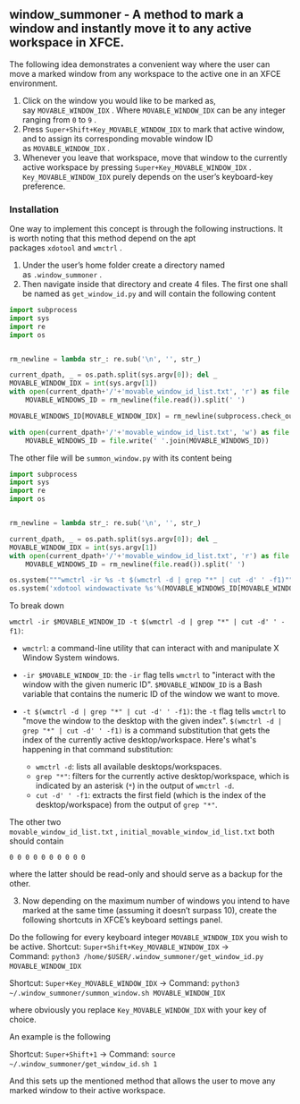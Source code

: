 ## window\_summoner - A method to mark a window and instantly move it to any active workspace in XFCE.

The following idea demonstrates a convenient way where the user can move a marked window from any workspace to the active one in an XFCE environment.

1. Click on the window you would like to be marked as, say `MOVABLE_WINDOW_IDX` . Where `MOVABLE_WINDOW_IDX` can be any integer ranging from `0` to `9` .
2. Press `Super+Shift+Key_MOVABLE_WINDOW_IDX` to mark that active window, and to assign its corresponding movable window ID as `MOVABLE_WINDOW_IDX` .
3. Whenever you leave that workspace, move that window to the currently active workspace by pressing `Super+Key_MOVABLE_WINDOW_IDX` . `Key_MOVABLE_WINDOW_IDX` purely depends on the user’s keyboard-key preference.

### Installation

One way to implement this concept is through the following instructions. It is worth noting that this method depend on the apt packages `xdotool` and `wmctrl` .

1. Under the user’s home folder create a directory named as `.window_summoner` .
2. Then navigate inside that directory and create 4 files. The first one shall be named as `get_window_id.py` and will contain the following content

```python
import subprocess
import sys
import re
import os


rm_newline = lambda str_: re.sub('\n', '', str_)

current_dpath, _ = os.path.split(sys.argv[0]); del _
MOVABLE_WINDOW_IDX = int(sys.argv[1])
with open(current_dpath+'/'+'movable_window_id_list.txt', 'r') as file:
    MOVABLE_WINDOWS_ID = rm_newline(file.read()).split(' ')

MOVABLE_WINDOWS_ID[MOVABLE_WINDOW_IDX] = rm_newline(subprocess.check_output(['xdotool', 'getactivewindow']).decode(sys.stdout.encoding))

with open(current_dpath+'/'+'movable_window_id_list.txt', 'w') as file:
    MOVABLE_WINDOWS_ID = file.write(' '.join(MOVABLE_WINDOWS_ID))
```

The other file will be `summon_window.py` with its content being  

```python
import subprocess
import sys
import re
import os


rm_newline = lambda str_: re.sub('\n', '', str_)

current_dpath, _ = os.path.split(sys.argv[0]); del _
MOVABLE_WINDOW_IDX = int(sys.argv[1])
with open(current_dpath+'/'+'movable_window_id_list.txt', 'r') as file:
    MOVABLE_WINDOWS_ID = rm_newline(file.read()).split(' ')

os.system("""wmctrl -ir %s -t $(wmctrl -d | grep "*" | cut -d' ' -f1)"""%(MOVABLE_WINDOWS_ID[MOVABLE_WINDOW_IDX]))
os.system('xdotool windowactivate %s'%(MOVABLE_WINDOWS_ID[MOVABLE_WINDOW_IDX]))
```

To break down

`wmctrl -ir $MOVABLE_WINDOW_ID -t $(wmctrl -d | grep "*" | cut -d' ' -f1)`:

- `wmctrl`: a command-line utility that can interact with and manipulate X Window System windows.

- `-ir $MOVABLE_WINDOW_ID`: the `-ir` flag tells `wmctrl` to "interact with the window with the given numeric ID". `$MOVABLE_WINDOW_ID` is a Bash variable that contains the numeric ID of the window we want to move.

- `-t $(wmctrl -d | grep "*" | cut -d' ' -f1)`: the `-t` flag tells `wmctrl` to "move the window to the desktop with the given index". `$(wmctrl -d | grep "*" | cut -d' ' -f1)` is a command substitution that gets the index of the currently active desktop/workspace. Here's what's happening in that command substitution:
  
  - `wmctrl -d`: lists all available desktops/workspaces.
  - `grep "*"`: filters for the currently active desktop/workspace, which is indicated by an asterisk (`*`) in the output of `wmctrl -d`.
  - `cut -d' ' -f1`: extracts the first field (which is the index of the desktop/workspace) from the output of `grep "*"`.

The other two `movable_window_id_list.txt` , `initial_movable_window_id_list.txt` both should contain

```
0 0 0 0 0 0 0 0 0 0
```

where the latter should be read-only and should serve as a backup for the other.

3. Now depending on the maximum number of windows you intend to have marked at the same time (assuming it doesn’t surpass 10), create the following shortcuts in XFCE’s keyboard settings panel.

Do the following for every keyboard integer `MOVABLE_WINDOW_IDX` you wish to be active.
Shortcut: `Super+Shift+Key_MOVABLE_WINDOW_IDX` → Command: `python3 /home/$USER/.window_summoner/get_window_id.py MOVABLE_WINDOW_IDX` 

Shortcut: `Super+Key_MOVABLE_WINDOW_IDX` → Command: `python3 ~/.window_summoner/summon_window.sh MOVABLE_WINDOW_IDX` 

where obviously you replace `Key_MOVABLE_WINDOW_IDX` with your key of choice.

An example is the following

Shortcut: `Super+Shift+1` → Command: `source ~/.window_summoner/get_window_id.sh 1` 

And this sets up the mentioned method that allows the user to move any marked window to their active workspace.